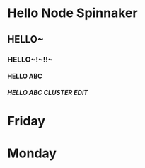 # Hello Node Spinnaker

## HELLO~

### HELLO~!~!!~

#### HELLO ABC

##### HELLO ABC CLUSTER EDIT

# Friday
# Monday
